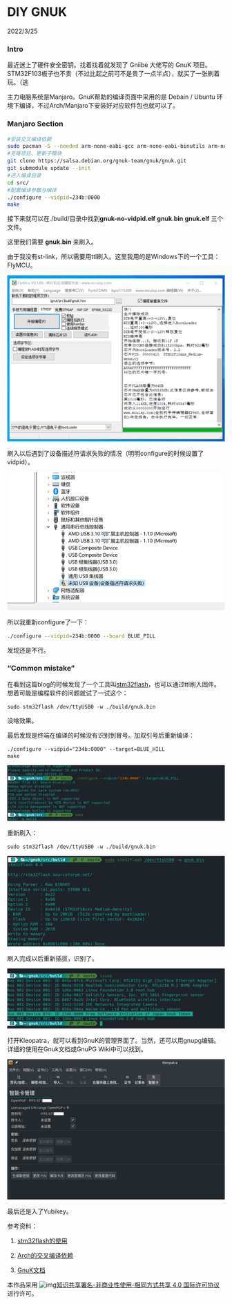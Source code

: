 # DIY GNUK

2022/3/25

### Intro

最近迷上了硬件安全密钥。找着找着就发现了 Gniibe 大佬写的 GnuK 项目。STM32F103板子也不贵（不过比起之前可不是贵了一点半点），就买了一张刷着玩。（逃

主力电脑系统是Manjaro。GnuK帮助的编译页面中采用的是 Debain / Ubuntu 环境下编译，不过Arch/Manjaro下安装好对应软件包也就可以了。



### Manjaro Section

```bash
#安装交叉编译依赖
sudo pacman -S --needed arm-none-eabi-gcc arm-none-eabi-binutils arm-none-eabi-gdb arm-none-eabi-newlib
#克隆项目、更新子模块
git clone https://salsa.debian.org/gnuk-team/gnuk/gnuk.git
git submodule update --init
#进入编译目录
cd src/
#配置编译参数与编译
./configure --vidpid=234b:0000
make
```

接下来就可以在./build/目录中找到**gnuk-no-vidpid.elf** **gnuk.bin** **gnuk.elf** 三个文件。

这里我们需要 **gnuk.bin** 来刷入。

由于我没有st-link，所以需要用ttl刷入。这里我用的是Windows下的一个工具：FlyMCU。

![img](images/gnuk/win1.png)

刷入以后遇到了设备描述符请求失败的情况（明明configure的时候设置了vidpid）。

![img](images/gnuk/win2.png)

所以我重新configure了一下：

```bash
./configure --vidpid=234b:0000 --board BLUE_PILL
```

发现还是不行。



### “Common mistake”

在看到这篇blog的时候发现了一个工具叫[stm32flash](https://raymii.org/s/tutorials/FST-01_firmware_upgrade_via_usb.html)，也可以通过ttl刷入固件。想着可能是编程软件的问题就试了一试这个：

```shell
sudo stm32flash /dev/ttyUSB0 -w ./build/gnuk.bin
```

没啥效果。

最后发现是终端在编译的时候没有识别到冒号。加双引号后重新编译：

```shell
./configure --vidpid="234b:0000" --target=BLUE_HILL
make
```

![img](images/gnuk/configure.png)

重新刷入：

```shell
sudo stm32flash /dev/ttyUSB0 -w ./build/gnuk.bin
```

![img](images/gnuk/stm32flash.png)



刷入完成以后重新插拔，识别了。

![img](images/gnuk/lsusb.png)



打开Kleopatra，就可以看到GnuK的管理界面了。当然，还可以用gnupg编辑。详细的使用在Gnuk文档或GnuPG Wiki中可以找到。

![img](images/gnuk/kleopatra.png)



最后还是入了Yubikey。







参考资料：

1. [stm32flash的使用](https://raymii.org/s/tutorials/Nitrokey_gnuk_firmware_update_via_DFU.html#toc_1)

2. [Arch的交叉编译依赖](https://github.com/kiibohd/controller/issues/30)

3. [GnuK文档](http://www.fsij.org/doc-gnuk/development.html#hardware)



本作品采用 ![img](https://i.creativecommons.org/l/by-nc-sa/4.0/88x31.png)[知识共享署名-非商业性使用-相同方式共享 4.0 国际许可协议](https://creativecommons.org/licenses/by-nc-sa/4.0/deed.zh) 进行许可。

